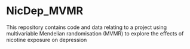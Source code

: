 # NicDep_MVMR
This repository contains code and data relating to a project using multivariable Mendelian randomisation (MVMR) to explore the effects of nicotine exposure on depression
